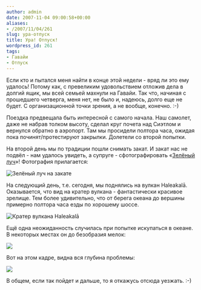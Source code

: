 ```yaml
---
author: admin
date: 2007-11-04 09:00:58+00:00
aliases:
- /2007/11/04/261
slug: ура-отпуск
title: Ура! Отпуск!
wordpress_id: 261
tags:
- Гавайи
- Отпуск
---
```


Если кто и пытался меня найти в конце этой недели - вряд ли это ему удалось! Потому как, с превеликим удовольствием отложив дела в долгий ящик, мы всей семьей махнули на Гавайи. Так что, начиная с прошедшего четверга, меня нет, не было и, надеюсь, долго еще не будет. С организационной точки зрения, а не вообще, конечно. :-)

<!--more-->

Поездка предвещала быть интересной с самого начала. Наш самолет, даже не набрав толком высоту, сделал круг почета над Сиэтлом и вернулся обратно в аэропорт. Там мы просидели полтора часа, ожидая пока починят/протестируют закрылки. Долетели со второй попытки.

На второй день мы по традиции пошли снимать закат. И закат нас не подвёл - нам удалось увидеть, а супруге - сфотографировать «[Зелёный луч](http://ru.wikipedia.org/wiki/%D0%97%D0%B5%D0%BB%D1%91%D0%BD%D1%8B%D0%B9_%D0%BB%D1%83%D1%87)»! Фотография прилагается:

![Зелёный луч на закате](/2007/11/green_flash.jpg)

На следующий день, т.е. сегодня, мы поднялись на вулкан Haleakalā. Оказывается, что вид на кратер вулкана - фантастически красивое зрелище. Тем более удивительно, что от берега океана до вершины примерно полтора часа езды по хорошему шоссе.

![Кратер вулкана Haleakalā](/2007/11/haleakala_crater.jpg)

Ещё одна неожиданность случилась при попытке искупаться в океане. В некоторых местах он до безобразия мелок:

![](/2007/11/deep_blue_sea_1.jpg)

Вот на этом кадре, видна вся глубина проблемы:

![](/2007/11/deep_blue_sea_2.jpg)

В общем, если так пойдет и дальше, то я откажусь отсюда уезжать. :-)
